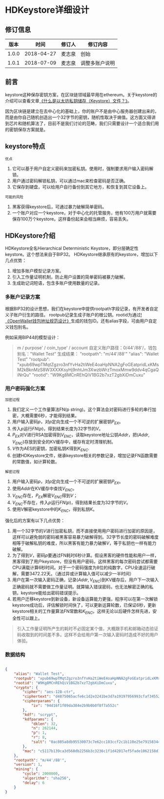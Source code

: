 # HDKeystore详细设计

## 修订信息

| 版本  | 时间       | 修订人 | 修订内容       |
|-------|------------|--------|----------------|
| 1.0.0 | 2018-04-27 | 麦志泉 | 创始           |
| 1.0.1 | 2018-07-09 | 麦志泉 | 调整多账户说明 |

## 前言

keystore这种保存密钥方案，在区块链领域最早用在ethereum。关于keystore的介绍可以查看文章[《什么是以太坊私钥储存（Keystore）文件？》](https://ethfans.org/posts/what-is-an-ethereum-keystore-file)。

因为区块链是建立在去中心化的基础上，你的账户不是由中心服务器创建出来的，而是由你自己随机创造出一个32字节的密钥，随机性取决于熵值。这方面又得讲到芯片和随机算法了，目前不是我们讨论的范畴，我们只需要设计一个适合我们用的密钥保存方案就是。

## keystore特点

`优点`

1. 它可以基于用户自定义密码来加密私钥。使用时，强制要求用户输入密码解锁。
1. 用户通过密码解锁私钥，可以通过mac来检查密码是否正确。
1. 它保存到硬盘，可以给用户自行备份到其它地方，和恢复到其它设备上。

`可能的风险`

1. 黑客获得keystore后，可通过暴力破解简单密码。
1. 一个账户对应一个keystore，对于中心化的托管服务，他有100万用户就需要保存100万个keystore。这样备份起来会相当麻烦，容易丢失。

## HDKeystore介绍

HDKeystore全名Hierarchical Deterministic Keystore，即分层确定性keystore。这个想法来自于BIP32。
HDKeystore继承原有的keystore，增加以下几点优势：

1. 增加多账户模型记录方案。
1. 引入工作量证明机制，防止用户设置的简单密码被暴力破解。
1. 生成助记词短语，包含多账户使用数量的记录。

### 多账户记录方案

根据BIP32的设计思想，我们在keystore中提供rootpath字段记录，有开发者自定义子账户衍生的路径。
rootpub记录生成子账户的根公钥。rootid为通过[!《OpenWallet钱包地址规范设计》](./详细设计/OpenWallet钱包地址规范设计.md)生成的钱包ID。还有alias字段，可由用户自定义钱包别名。

例如采用BIP44的模型设计：

> m / purpose' / coin_type' / account
> 自定义账户路径：0/44'/88'/，钱包别名："Wallet Test"
> 生成结果：
> "rootpath": "m/44'/88'"
> "alias": "Wallet Test"
> "rootpub": "xpub69wpTMqtZgzro3nfYvHa2tiWeE4oaHpNNA2gFoGEatpridLxKMsM2kBknMzS8W3XXXKsyHj9nhtJm3XwzbWrzTmoxMmw9ddv4qCgaQiNrQu"
> "rootid": "W9Kg8MCnREhQiV1BG2b7xzT2gbXiDmCuxu"

### 用户密码强化方案

`加密过程`

1. 我们定义一个工作量算法FN(p string)。这个算法会对密码进行多轮的串行加密，大概需要6秒，才能得到结果。
1. 用户输入密码$p$，对$p$定向生成一个不可逆的扩展密钥$P_{EX}$。
1. 传入$p$运行$FN(p)$，得到结果长度为32字节的$V$。
1. $P_{EX}$对$V$进行RSA加密得到$V_{ENC}$，读取keystore地址公钥$Addr$，把$(Addr, V_{ENC})$存放到安全的KV缓存中，缓存有定时清理机制。
1. $V$作为AES的密钥，加密私钥$K$得到$K_{ENC}$.
1. 创建HDKeystore文件，继承keystore相关的参数记录，增加记录FN函数需要的常数值，如计算轮数。

`解密过程`

1. 用户输入密码$p$，对$p$定向生成一个不可逆的扩展密钥$P_{EX}$。
1. 使用$Addr$在KV缓存中查找$V_{ENC}$。
1. $V_{ENC}$存在，$P_{EX}$解密$V_{ENC}$得到$V$；
1. $V_{ENC}$不存在，传入$p$运行$FN(p)$，得到结果长度为32字节的$V$。
1. 使用$V$解密keystore中的$K_{ENC}$，得到私钥$K$。

强化后的方案有以下几点优势：

1. 用一个32字节的$V$进行加密私钥，而不直接使用用户密码进行加密的原因是，这样可以避免弱的密码被黑客容易暴力破解得到。32字节长度的密码破解难度相等于破解私钥的难度，所以黑客有能力暴力破解$V$，等于私钥也一样有能力破解。
1. 为了得到$V$，密码$p$要通过FN耗时6秒计算。假设黑客的硬件性能和用户一样，黑客得到了用户keystore，但没有用户密码，这样黑客的每次密码尝试都需要CPU满载计算6秒时间。对于一个密码强度为8位的纯数字，CPU全速运行破解，需要3472.22天。（通过异或计算输入值可以减少一半时间）
1. 用户在第一次输入密码正确，记录$(Addr, V_{ENC})$到KV缓存后，用户下一次输入正确密码就不需要做工作量证明。就算输入错误密码，也无法解密正确的私钥，keystore能给出密码错误提示。
1. 若用户迁移keystore到新设备，新设备运算能力更强，程序可以在第一次解锁keystore成功后，评估解锁时间快了，可以更新运算轮数，已保证6秒，更新keystore相关的工作量算法FN常数和$K_{ENC}$。这样无论以后硬件怎样先进，安全性可以跟上。

> 引入工作量证明所产生的耗时不必固定某个值，大概跟手机和邮箱动态验证码收取到的时间差不多。这样不会给用户第一次输入密码时造成不好的用户体验。

### 数据结构

```json

{
	"alias": "Wallet Test",
	"rootpub": "xpub69wpTMqtZgzro3nfYvHa2tiWeE4oaHpNNA2gFoGEatpridLxKMsM2kBknMzS8W3XXXKsyHj9nhtJm3XwzbWrzTmoxMmw9ddv4qCgaQiNrQu",
	"rootid": "W9Kg8MCnREhQiV1BG2b7xzT2gbXiDmCuxu",
	"crypto": {
		"cipher": "aes-128-ctr",
		"ciphertext": "d4875065acfe6c1d2e3241be3d7a19197956993cfaf34552ab213ed399b2a242",
		"cipherparams": {
			"iv": "94d16f1f09da384e2b9b0b0f8f7a552c"
		},
		"kdf": "scrypt",
		"kdfparams": {
			"dklen": 32,
			"n": 262144,
			"p": 1,
			"r": 8,
			"salt": "0ac805a8db95530073c7e62cc183ccf2c1b110e25e791583447adc68a00dc769"
		},
		"mac": "c5117b139ca3d568db2256b3c3236c1f1d42017ef5fade1062158d12f2b433fc"
	},
	"rootpath": "m/44'/88'",
	"version": 1,
    "mining": {
        "cycle": 2000000,
        "algorithm": "sha256",
        "delay": 6
    }
}

```